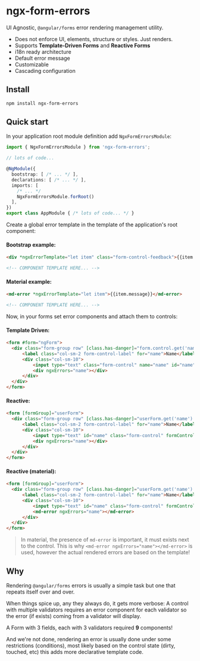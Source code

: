 # ngx-form-errors

UI Agnostic, `@angular/forms` error rendering management utility.


  - Does not enforce UI, elements, structure or styles. Just renders.
  - Supports **Template-Driven Forms** and **Reactive Forms**
  - i18n ready architecture
  - Default error message
  - Customizable
  - Cascading configuration

## Install
```bash
npm install ngx-form-errors
```

## Quick start

In your application root module definition add `NgxFormErrorsModule`:

```ts
import { NgxFormErrorsModule } from 'ngx-form-errors';

// lots of code...

@NgModule({
  bootstrap: [ /* ... */ ],
  declarations: [ /* ... */ ],
  imports: [
    /* ... */
    NgxFormErrorsModule.forRoot()
  ],
})
export class AppModule { /* lots of code... */ }
```

Create a global error template in the template of the application's root component:

#### Bootstrap example:
```html
<div *ngxErrorTemplate="let item" class="form-control-feedback">{{item.message}}</div>

<!-- COMPONENT TEMPLATE HERE... -->
```

#### Material example:
```html
<md-error *ngxErrorTemplate="let item">{{item.message}}</md-error>

<!-- COMPONENT TEMPLATE HERE... -->
```

Now, in your forms set error components and attach them to controls:

#### Template Driven:
```html
<form #form="ngForm">
  <div class="form-group row" [class.has-danger]="form.control.get('name')?.invalid">
      <label class="col-sm-2 form-control-label" for="name">Name</label>
      <div class="col-sm-10">
          <input type="text" class="form-control" name="name" id="name" ngModel #name="ngModel" required>
          <div ngxErrors="name"></div>
      </div>
  </div>
</form>
```

#### Reactive:
```html
<form [formGroup]="userForm">
  <div class="form-group row" [class.has-danger]="userForm.get('name').invalid">
      <label class="col-sm-2 form-control-label" for="name">Name</label>
      <div class="col-sm-10">
          <input type="text" id="name" class="form-control" formControlName="name" />
          <div ngxErrors="name"></div>
      </div>
  </div>
</form>
```

#### Reactive (material):
```html
<form [formGroup]="userForm">
  <div class="form-group row" [class.has-danger]="userForm.get('name').invalid">
      <label class="col-sm-2 form-control-label" for="name">Name</label>
      <div class="col-sm-10">
          <input type="text" id="name" class="form-control" formControlName="name" />
          <md-error ngxErrors="name"></md-error>
      </div>
  </div>
</form>
```

> In material, the presence of `md-error` is important, it must exists next to the control.
This is why `<md-error ngxErrors="name"></md-error>` is used, however the actual rendered errors
are based on the template!

## Why
Rendering `@angular/forms` errors is usually a simple task but one that
repeats itself over and over.

When things spice up, any they always do, it gets more verbose:
A control with multiple validators requires an error component for each
validator so the error (if exists) coming from a validator will display.

A Form with 3 fields, each with 3 validators required **9** components!

And we're not done, rendering an error is usually done under some
restrictions (conditions), most likely based on the control state (dirty, touched, etc)
this adds more declarative template code.
